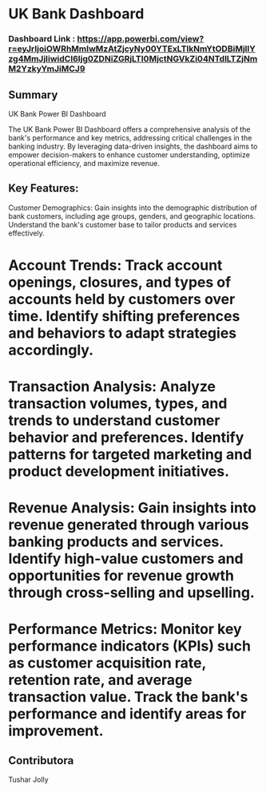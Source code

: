 # UK Bank Dashboard
### Dashboard Link : https://app.powerbi.com/view?r=eyJrIjoiOWRhMmIwMzAtZjcyNy00YTExLTlkNmYtODBiMjllYzg4MmJjIiwidCI6Ijg0ZDNiZGRjLTI0MjctNGVkZi04NTdlLTZjNmM2YzkyYmJiMCJ9

## Summary

UK Bank Power BI Dashboard

The UK Bank Power BI Dashboard offers a comprehensive analysis of the bank's performance and key metrics, addressing critical challenges in the banking industry. By leveraging data-driven insights, the dashboard aims to empower decision-makers to enhance customer understanding, optimize operational efficiency, and maximize revenue.

## Key Features:

  Customer Demographics: Gain insights into the demographic distribution of bank customers, including age groups, genders, and geographic locations. Understand the bank's customer base to tailor products and       services effectively.

  # Account Trends: Track account openings, closures, and types of accounts held by customers over time. Identify shifting preferences and behaviors to adapt strategies accordingly.

  # Transaction Analysis: Analyze transaction volumes, types, and trends to understand customer behavior and preferences. Identify patterns for targeted marketing and product development initiatives.

  # Revenue Analysis: Gain insights into revenue generated through various banking products and services. Identify high-value customers and opportunities for revenue growth through cross-selling and upselling.

  # Performance Metrics: Monitor key performance indicators (KPIs) such as customer acquisition rate, retention rate, and average transaction value. Track the bank's performance and identify areas for improvement.

## Contributora
 Tushar Jolly
